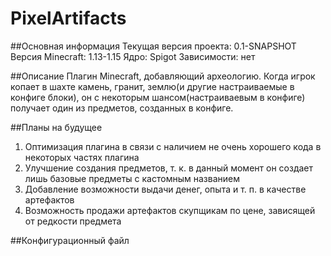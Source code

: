 # PixelArtifacts
##Основная информация
Текущая версия проекта: 0.1-SNAPSHOT
Версия Minecraft: 1.13-1.15
Ядро: Spigot
Зависимости: нет 

##Описание
Плагин Minecraft, добавляющий археологию. Когда игрок копает в шахте камень, гранит, землю(и другие настраиваемые в конфиге блоки), он с некоторым шансом(настраиваевым в конфиге) получает один из предметов, созданных в конфиге.

##Планы на будущее
1. Оптимизация плагина в связи с наличием не очень хорошего кода в некоторых частях плагина
2. Улучшение создания предметов, т. к. в данный момент он создает лишь базовые предметы с кастомным названием
3. Добавление возможности выдачи денег, опыта и т. п. в качестве артефактов
4. Возможность продажи артефактов скупщикам по цене, зависящей от редкости предмета

##Конфигурационный файл
